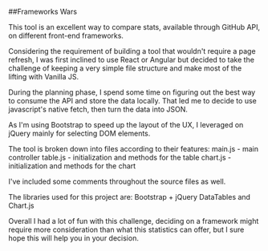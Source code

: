 ##Frameworks Wars

This tool is an excellent way to compare stats, available through GitHub API, on different front-end frameworks.

Considering the requirement of building a tool that wouldn't require a page refresh, I was first inclined to use React or Angular but decided to take the challenge of keeping a very simple file structure and make most of the lifting with Vanilla JS. 

During the planning phase, I spend some time on figuring out the best way to consume the API and store the data locally. That led me to decide to use javascript's native fetch, then turn the data into JSON.

As I'm using Bootstrap to speed up the layout of the UX, I leveraged on jQuery mainly for selecting DOM elements. 

The tool is broken down into files according to their features:
main.js - main controller
table.js - initialization and methods for the table
chart.js - initialization and methods for the chart

I've included some comments throughout the source files as well.

The libraries used for this project are:
Bootstrap + jQuery
DataTables
and Chart.js

Overall I had a lot of fun with this challenge, deciding on a framework might require more consideration than what this statistics can offer, but I sure hope this will help you in your decision. 


